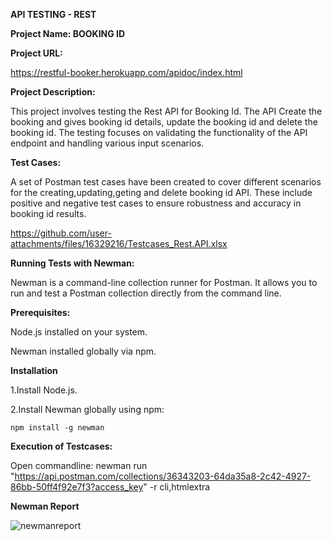**API TESTING - REST**

**Project Name: BOOKING ID**


**Project URL:**

https://restful-booker.herokuapp.com/apidoc/index.html


**Project Description:**

This project involves testing the Rest API for Booking Id. The API Create the booking and gives booking id details, update the booking id and delete the booking id. The testing focuses on validating the functionality of the API endpoint and handling various input scenarios.

**Test Cases:**

A set of Postman test cases have been created to cover different scenarios for the creating,updating,geting and delete booking id API. These include positive and negative test cases to ensure robustness and accuracy in booking id results.

https://github.com/user-attachments/files/16329216/Testcases_Rest.API.xlsx

**Running Tests with Newman:**

Newman is a command-line collection runner for Postman. It allows you to run and test a Postman collection directly from the command line.

**Prerequisites:**

Node.js installed on your system.

Newman installed globally via npm.

**Installation**

1.Install Node.js.

2.Install Newman globally using npm:

    npm install -g newman

**Execution of Testcases:**

Open commandline:
newman run "https://api.postman.com/collections/36343203-64da35a8-2c42-4927-86bb-50ff4f92e7f3?access_key" -r cli,htmlextra


**Newman Report**


![newmanreport](https://github.com/user-attachments/assets/a7643609-7412-4e4d-a32f-58dc462d9603)
